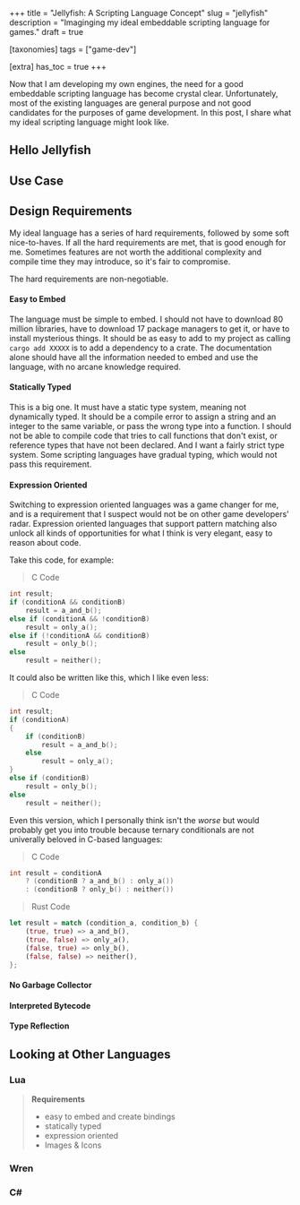 +++
title = "Jellyfish: A Scripting Language Concept"
slug = "jellyfish"
description = "Imaginging my ideal embeddable scripting language for games."
draft = true

[taxonomies]
tags = ["game-dev"]

[extra]
has_toc = true
+++

Now that I am developing my own engines, the need for a good embeddable scripting language has become crystal
clear. Unfortunately, most of the existing languages are general purpose and not good candidates for the
purposes of game development. In this post, I share what my ideal scripting language might look like.

<!-- more -->

## Hello Jellyfish

## Use Case

## Design Requirements

My ideal language has a series of hard requirements, followed by some soft nice-to-haves. If all the hard
requirements are met, that is good enough for me. Sometimes features are not worth the additional complexity
and compile time they may introduce, so it's fair to compromise.

The hard requirements are non-negotiable.

#### <i class="ri-checkbox-line"></i> Easy to Embed

The language must be simple to embed. I should not have to download 80 million libraries, have to download
17 package managers to get it, or have to install mysterious things. It should be as easy to add to my
project as calling `cargo add XXXXX` is to add a dependency to a crate. The documentation alone should have
all the information needed to embed and use the language, with no arcane knowledge required.

#### Statically Typed

This is a big one. It must have a static type system, meaning not dynamically typed. It should be a compile
error to assign a string and an integer to the same variable, or pass the wrong type into a function. I should
not be able to compile code that tries to call functions that don't exist, or reference types that have not
been declared. And I want a fairly strict type system. Some scripting languages have gradual typing, which
would not pass this requirement.

#### Expression Oriented

Switching to expression oriented languages was a game changer for me, and is a requirement that I suspect would
not be on other game developers' radar. Expression oriented languages that support pattern matching also unlock
all kinds of opportunities for what I think is very elegant, easy to reason about code.

Take this code, for example:

> C Code
```c
int result;
if (conditionA && conditionB)
    result = a_and_b();
else if (conditionA && !conditionB)
    result = only_a();
else if (!conditionA && conditionB)
    result = only_b();
else
    result = neither();
```

It could also be written like this, which I like even less:

> C Code
```c
int result;
if (conditionA)
{
    if (conditionB)
        result = a_and_b();
    else
        result = only_a();
}
else if (conditionB)
    result = only_b();
else
    result = neither();
```

Even this version, which I personally think isn't the *worse* but would probably get you into trouble
because ternary conditionals are not univerally beloved in C-based languages:

> C Code
```c
int result = conditionA
    ? (conditionB ? a_and_b() : only_a())
    : (conditionB ? only_b() : neither())
```



> Rust Code
```rust
let result = match (condition_a, condition_b) {
    (true, true) => a_and_b(),
    (true, false) => only_a(),
    (false, true) => only_b(),
    (false, false) => neither(),
};
```

#### No Garbage Collector

#### Interpreted Bytecode

#### Type Reflection

## Looking at Other Languages

### Lua

> <i class="ri-checkbox-multiple-fill"></i> **Requirements**
>
> - <i class="ri-checkbox-line"></i> easy to embed and create bindings
> - <i class="ri-checkbox-line"></i> statically typed
> - <i class="ri-checkbox-line"></i> expression oriented
> - <i class="ri-checkbox-blank-line"></i> Images &amp; Icons

### Wren

### C#

### 